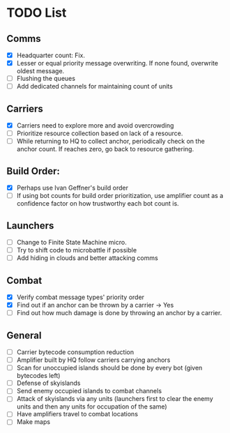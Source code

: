 # TODO List

## Comms

- [x] Headquarter count: Fix.
- [x] Lesser or equal priority message overwriting. If none found, overwrite oldest message.
- [ ] Flushing the queues
- [ ] Add dedicated channels for maintaining count of units

## Carriers
- [x] Carriers need to explore more and avoid overcrowding
- [ ] Prioritize resource collection based on lack of a resource.
- [ ] While returning to HQ to collect anchor, periodically check on the anchor count. If reaches zero, go back to resource gathering.

## Build Order:
- [x] Perhaps use Ivan Geffner's build order
- [ ] If using bot counts for build order prioritization, use amplifier count as a confidence factor on how trustworthy each bot count is.

## Launchers

- [ ] Change to Finite State Machine micro.
- [ ] Try to shift code to microbattle if possible
- [ ] Add hiding in clouds and better attacking comms

## Combat

- [x] Verify combat message types' priority order
- [x] Find out if an anchor can be thrown by a carrier -> Yes
- [ ] Find out how much damage is done by throwing an anchor by a carrier.

## General
- [ ]  Carrier bytecode consumption reduction
- [ ]  Amplifier built by HQ follow carriers carrying anchors
- [ ]  Scan for unoccupied islands should be done by every bot (given bytecodes left)
- [ ]  Defense of skyislands
- [ ]  Send enemy occupied islands to combat channels
- [ ]  Attack of skyislands via any units (launchers first to clear the enemy units and then any units for occupation of the same)
- [ ]  Have amplifiers travel to combat locations
- [ ]  Make maps